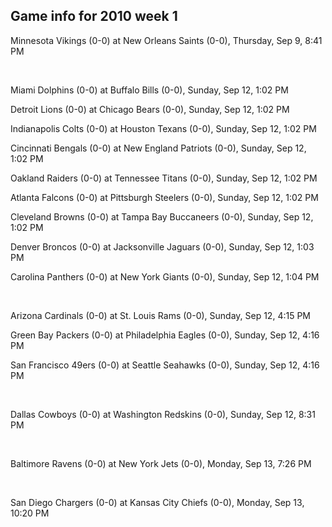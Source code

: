 ## Game info for 2010 week 1
Minnesota Vikings (0-0) at New Orleans Saints (0-0), Thursday, Sep 9, 8:41 PM


<br/>

Miami Dolphins (0-0) at Buffalo Bills (0-0), Sunday, Sep 12, 1:02 PM

Detroit Lions (0-0) at Chicago Bears (0-0), Sunday, Sep 12, 1:02 PM

Indianapolis Colts (0-0) at Houston Texans (0-0), Sunday, Sep 12, 1:02 PM

Cincinnati Bengals (0-0) at New England Patriots (0-0), Sunday, Sep 12, 1:02 PM

Oakland Raiders (0-0) at Tennessee Titans (0-0), Sunday, Sep 12, 1:02 PM

Atlanta Falcons (0-0) at Pittsburgh Steelers (0-0), Sunday, Sep 12, 1:02 PM

Cleveland Browns (0-0) at Tampa Bay Buccaneers (0-0), Sunday, Sep 12, 1:02 PM

Denver Broncos (0-0) at Jacksonville Jaguars (0-0), Sunday, Sep 12, 1:03 PM

Carolina Panthers (0-0) at New York Giants (0-0), Sunday, Sep 12, 1:04 PM


<br/>

Arizona Cardinals (0-0) at St. Louis Rams (0-0), Sunday, Sep 12, 4:15 PM

Green Bay Packers (0-0) at Philadelphia Eagles (0-0), Sunday, Sep 12, 4:16 PM

San Francisco 49ers (0-0) at Seattle Seahawks (0-0), Sunday, Sep 12, 4:16 PM


<br/>

Dallas Cowboys (0-0) at Washington Redskins (0-0), Sunday, Sep 12, 8:31 PM


<br/>

Baltimore Ravens (0-0) at New York Jets (0-0), Monday, Sep 13, 7:26 PM


<br/>

San Diego Chargers (0-0) at Kansas City Chiefs (0-0), Monday, Sep 13, 10:20 PM

